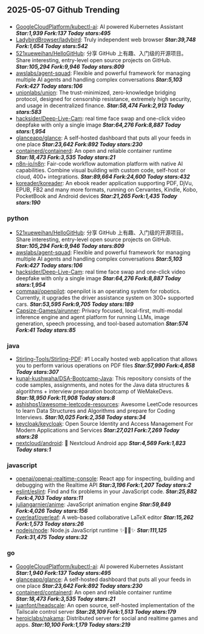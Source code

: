 ## 2025-05-07 Github Trending

### 
* [GoogleCloudPlatform/kubectl-ai](https://github.com/GoogleCloudPlatform/kubectl-ai): AI powered Kubernetes Assistant ***Star:1,939 Fork:137 Today stars:495***
* [LadybirdBrowser/ladybird](https://github.com/LadybirdBrowser/ladybird): Truly independent web browser ***Star:39,748 Fork:1,654 Today stars:542***
* [521xueweihan/HelloGitHub](https://github.com/521xueweihan/HelloGitHub): 分享 GitHub 上有趣、入门级的开源项目。Share interesting, entry-level open source projects on GitHub. ***Star:105,294 Fork:9,946 Today stars:809***
* [awslabs/agent-squad](https://github.com/awslabs/agent-squad): Flexible and powerful framework for managing multiple AI agents and handling complex conversations ***Star:5,103 Fork:427 Today stars:106***
* [unionlabs/union](https://github.com/unionlabs/union): The trust-minimized, zero-knowledge bridging protocol, designed for censorship resistance, extremely high security, and usage in decentralized finance. ***Star:58,474 Fork:2,913 Today stars:583***
* [hacksider/Deep-Live-Cam](https://github.com/hacksider/Deep-Live-Cam): real time face swap and one-click video deepfake with only a single image ***Star:64,276 Fork:8,887 Today stars:1,954***
* [glanceapp/glance](https://github.com/glanceapp/glance): A self-hosted dashboard that puts all your feeds in one place ***Star:23,642 Fork:892 Today stars:230***
* [containerd/containerd](https://github.com/containerd/containerd): An open and reliable container runtime ***Star:18,473 Fork:3,535 Today stars:21***
* [n8n-io/n8n](https://github.com/n8n-io/n8n): Fair-code workflow automation platform with native AI capabilities. Combine visual building with custom code, self-host or cloud, 400+ integrations. ***Star:89,664 Fork:24,600 Today stars:432***
* [koreader/koreader](https://github.com/koreader/koreader): An ebook reader application supporting PDF, DjVu, EPUB, FB2 and many more formats, running on Cervantes, Kindle, Kobo, PocketBook and Android devices ***Star:21,265 Fork:1,435 Today stars:190***

### python
* [521xueweihan/HelloGitHub](https://github.com/521xueweihan/HelloGitHub): 分享 GitHub 上有趣、入门级的开源项目。Share interesting, entry-level open source projects on GitHub. ***Star:105,294 Fork:9,946 Today stars:809***
* [awslabs/agent-squad](https://github.com/awslabs/agent-squad): Flexible and powerful framework for managing multiple AI agents and handling complex conversations ***Star:5,103 Fork:427 Today stars:106***
* [hacksider/Deep-Live-Cam](https://github.com/hacksider/Deep-Live-Cam): real time face swap and one-click video deepfake with only a single image ***Star:64,276 Fork:8,887 Today stars:1,954***
* [commaai/openpilot](https://github.com/commaai/openpilot): openpilot is an operating system for robotics. Currently, it upgrades the driver assistance system on 300+ supported cars. ***Star:53,595 Fork:9,705 Today stars:189***
* [Capsize-Games/airunner](https://github.com/Capsize-Games/airunner): Privacy focused, local-first, multi-modal inference engine and agent platform for running LLMs, image generation, speech processing, and tool-based automation ***Star:574 Fork:41 Today stars:85***

### java
* [Stirling-Tools/Stirling-PDF](https://github.com/Stirling-Tools/Stirling-PDF): #1 Locally hosted web application that allows you to perform various operations on PDF files ***Star:57,990 Fork:4,858 Today stars:307***
* [kunal-kushwaha/DSA-Bootcamp-Java](https://github.com/kunal-kushwaha/DSA-Bootcamp-Java): This repository consists of the code samples, assignments, and notes for the Java data structures & algorithms + interview preparation bootcamp of WeMakeDevs. ***Star:18,950 Fork:11,908 Today stars:8***
* [ashishps1/awesome-leetcode-resources](https://github.com/ashishps1/awesome-leetcode-resources): Awesome LeetCode resources to learn Data Structures and Algorithms and prepare for Coding Interviews. ***Star:10,025 Fork:2,358 Today stars:34***
* [keycloak/keycloak](https://github.com/keycloak/keycloak): Open Source Identity and Access Management For Modern Applications and Services ***Star:27,021 Fork:7,269 Today stars:28***
* [nextcloud/android](https://github.com/nextcloud/android): 📱 Nextcloud Android app ***Star:4,569 Fork:1,823 Today stars:1***

### javascript
* [openai/openai-realtime-console](https://github.com/openai/openai-realtime-console): React app for inspecting, building and debugging with the Realtime API ***Star:3,196 Fork:1,207 Today stars:2***
* [eslint/eslint](https://github.com/eslint/eslint): Find and fix problems in your JavaScript code. ***Star:25,882 Fork:4,703 Today stars:11***
* [juliangarnier/anime](https://github.com/juliangarnier/anime): JavaScript animation engine ***Star:59,849 Fork:4,026 Today stars:156***
* [overleaf/overleaf](https://github.com/overleaf/overleaf): A web-based collaborative LaTeX editor ***Star:15,262 Fork:1,573 Today stars:26***
* [nodejs/node](https://github.com/nodejs/node): Node.js JavaScript runtime ✨🐢🚀✨ ***Star:111,125 Fork:31,475 Today stars:32***

### go
* [GoogleCloudPlatform/kubectl-ai](https://github.com/GoogleCloudPlatform/kubectl-ai): AI powered Kubernetes Assistant ***Star:1,940 Fork:137 Today stars:495***
* [glanceapp/glance](https://github.com/glanceapp/glance): A self-hosted dashboard that puts all your feeds in one place ***Star:23,642 Fork:892 Today stars:230***
* [containerd/containerd](https://github.com/containerd/containerd): An open and reliable container runtime ***Star:18,473 Fork:3,535 Today stars:21***
* [juanfont/headscale](https://github.com/juanfont/headscale): An open source, self-hosted implementation of the Tailscale control server ***Star:28,109 Fork:1,513 Today stars:179***
* [heroiclabs/nakama](https://github.com/heroiclabs/nakama): Distributed server for social and realtime games and apps. ***Star:10,100 Fork:1,179 Today stars:219***
